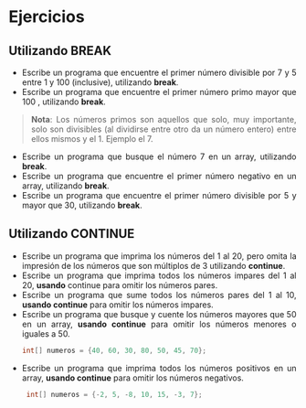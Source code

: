 <div align="justify">

# Ejercicios 

## Utilizando BREAK

- Escribe un programa que encuentre el primer número divisible por 7 y 5 entre 1 y 100 (inclusive), utilizando __break__.
- Escribe un programa que encuentre el primer número primo mayor que 100 , utilizando __break__.
>__Nota__: Los números primos son aquellos que solo, muy importante, solo son divisibles (al dividirse entre otro da un número entero) entre ellos mismos y el 1. Ejemplo el 7.  
- Escribe un programa que busque el número 7 en un array, utilizando __break__.
- Escribe un programa que encuentre el primer número negativo en un array, utilizando __break__.
- Escribe un programa que encuentre el primer número divisible por 5 y mayor que 30, utilizando __break__.

## Utilizando CONTINUE

- Escribe un programa que imprima los números del 1 al 20, pero omita la impresión de los números que son múltiplos de 3 utilizando __continue__.
- Escribe un programa que imprima todos los números impares del 1 al 20, __usando__ continue para omitir los números pares.
- Escribe un programa que sume todos los números pares del 1 al 10, __usando continue__ para omitir los números impares.
- Escribe un programa que busque y cuente los números mayores que 50 en un array, __usando continue__ para omitir los números menores o iguales a 50.
  ```java
  int[] numeros = {40, 60, 30, 80, 50, 45, 70};
  ```
- Escribe un programa que imprima todos los números positivos en un array, __usando continue__ para omitir los números negativos.
  ```java
   int[] numeros = {-2, 5, -8, 10, 15, -3, 7};
  ```


</div>